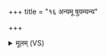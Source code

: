 +++
title = "१६ अन्यमू षुयम्यन्य"

+++
<details><summary>मूलम् (VS)</summary>

अ॒न्यमू॒ षुय॑म्य॒न्य उ॒ त्वां परि॑ ष्वजातै॒ लिबु॑जेव वृ॒क्षम्।  
तस्य॑ वा॒ त्वं मन॑ इच्छा॒स वा॒ तवाधा॑ कृणुष्व संविदं॒ सुभ॑द्राम् ॥
</details>